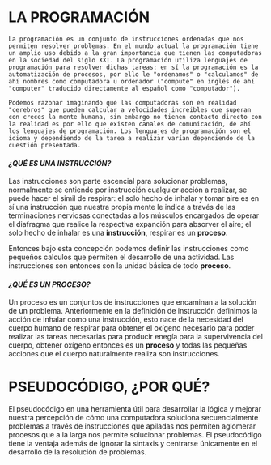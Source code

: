 # **LA PROGRAMACIÓN**
    La programación es un conjunto de instrucciones ordenadas que nos permiten resolver problemas. En el mundo actual la programación tiene un amplio uso debido a la gran importancia que tienen las computadoras en la sociedad del siglo XXI. La programación utiliza lenguajes de programación para resolver dichas tareas; en sí la programación es la automatización de procesos, por ello le "ordenamos" o "calculamos" de ahí nombres como computadora u ordenador ("compute" en inglés de ahí "computer" traducido directamente al español como "computador").

    Podemos razonar imaginando que las computadoras son en realidad "cerebros" que pueden calcular a velocidades increibles que superan con creces la mente humana, sin embargo no tienen contacto directo con la realidad es por ello que existen canales de comunicación, de ahí los lenguajes de programación. Los lenguajes de programación son el idioma y dependiendo de la tarea a realizar varían dependiendo de la cuestión presentada.

#### ***¿QUÉ ES UNA INSTRUCCIÓN?***
Las instrucciones son parte escencial para solucionar problemas, normalmente se entiende por instrucción cualquier acción a realizar, se puede hacer el simil de respirar: el solo hecho de inhalar y tomar aire es en sí una instrucción que nuestra propia mente le indica a través de las terminaciones nerviosas conectadas a los músculos encargados de operar el diafragma que realice la respectiva expanción para absorver el aire; el solo hecho de inhalar es una **instrucción**, respirar es un **proceso**. 

Entonces bajo esta concepción podemos definir las instrucciones como pequeños calculos que permiten el desarrollo de una actividad. Las instrucciones son entonces son la unidad básica de todo **proceso**.

#### ***¿QUÉ ES UN PROCESO?***
Un proceso es un conjuntos de instrucciones que encaminan a la solución de un problema. Anteriormente en la definición de instrucción definimos la acción de inhalar como una instrucción, esto nace de la necesidad del cuerpo humano de respirar para obtener el oxígeno necesario para poder realizar las tareas necesarias para producir enegía para la supervivencia del cuerpo, obtener oxígeno entonces es un **proceso** y todas las pequeñas acciones que el cuerpo naturalmente realiza son instrucciones. 

# **PSEUDOCÓDIGO, ¿POR QUÉ?**
El pseudocódigo en una herramienta útil para desarrollar la lógica y mejorar nuestra percepción de cómo una computadora soluciona secuencialmente problemas a través de instrucciones que apiladas nos permiten aglomerar procesos que a la larga nos permite solucionar problemas. El pseudocódigo tiene la ventaja además de ignorar la sintaxis y centrarse únicamente en el desarrollo de la resolución de problemas.